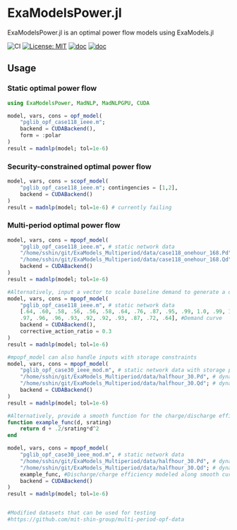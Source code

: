 # ExaModelsPower.jl
ExaModelsPower.jl is an optimal power flow models using ExaModels.jl

![CI](https://github.com/exanauts/ExaModelsPower.jl/actions/workflows/ci.yml/badge.svg)
[![License: MIT](https://img.shields.io/badge/License-MIT-yellow.svg)](LICENSE)
[![doc](https://img.shields.io/badge/docs-stable-blue.svg)](https://exanauts.github.io/ExaModelsPower.jl/stable) 
[![doc](https://img.shields.io/badge/docs-dev-blue.svg)](https://exanauts.github.io/ExaModelsPower.jl/dev) 

## Usage
### Static optimal power flow
```julia
using ExaModelsPower, MadNLP, MadNLPGPU, CUDA

model, vars, cons = opf_model(
    "pglib_opf_case118_ieee.m";
    backend = CUDABackend(),
    form = :polar
)
result = madnlp(model; tol=1e-6)
```

### Security-constrained optimal power flow
```julia
model, vars, cons = scopf_model(
    "pglib_opf_case118_ieee.m"; contingencies = [1,2],
    backend = CUDABackend()
)
result = madnlp(model; tol=1e-6) # currently failing
```

### Multi-period optimal power flow
```julia
model, vars, cons = mpopf_model(
    "pglib_opf_case118_ieee.m", # static network data
    "/home/sshin/git/ExaModels_Multiperiod/data/case118_onehour_168.Pd", # dynamic load data
    "/home/sshin/git/ExaModels_Multiperiod/data/case118_onehour_168.Qd"; # dynamic load data
    backend = CUDABackend()
)
result = madnlp(model; tol=1e-6)

#Alternatively, input a vector to scale baseline demand to generate a demand curve
model, vars, cons = mpopf_model(
    "pglib_opf_case118_ieee.m", # static network data
    [.64, .60, .58, .56, .56, .58, .64, .76, .87, .95, .99, 1.0, .99, 1.0, 1.0,
    .97, .96, .96, .93, .92, .92, .93, .87, .72, .64], #Demand curve
    backend = CUDABackend(),
    corrective_action_ratio = 0.3
)
result = madnlp(model; tol=1e-6)

#mpopf_model can also handle inputs with storage constraints
model, vars, cons = mpopf_model(
    "pglib_opf_case30_ieee_mod.m", # static network data with storage parameters
    "/home/sshin/git/ExaModels_Multiperiod/data/halfhour_30.Pd", # dynamic load data
    "/home/sshin/git/ExaModels_Multiperiod/data/halfhour_30.Qd"; # dynamic load data
    backend = CUDABackend()
)
result = madnlp(model; tol=1e-6)

#Alternatively, provide a smooth function for the charge/discharge efficiency to remove complementarity constraint
function example_func(d, srating)
    return d + .2/srating*d^2
end

model, vars, cons = mpopf_model(
    "pglib_opf_case30_ieee_mod.m", # static network data
    "/home/sshin/git/ExaModels_Multiperiod/data/halfhour_30.Pd", # dynamic load data
    "/home/sshin/git/ExaModels_Multiperiod/data/halfhour_30.Qd"; # dynamic load data
    example_func, #Discharge/charge efficiency modeled along smooth curve
    backend = CUDABackend()
)
result = madnlp(model; tol=1e-6)


#Modified datasets that can be used for testing
#https://github.com/mit-shin-group/multi-period-opf-data
```




